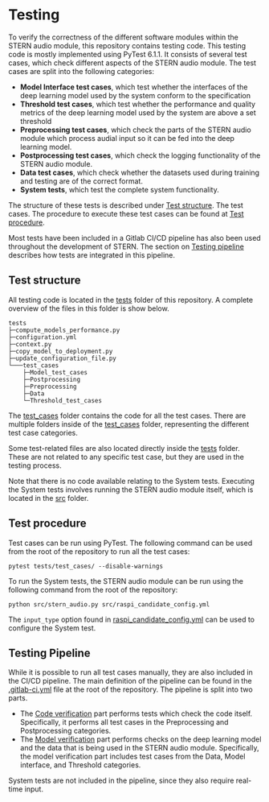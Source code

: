 # Testing
To verify the correctness of the different software modules within the STERN audio module, this repository contains testing code. This testing code is mostly implemented using PyTest 6.1.1. It consists of several test cases, which check different aspects of the STERN audio module. The test cases are split into the following categories:

- **Model Interface test cases**, which test whether the interfaces of the deep learning model used by the system conform to the specification
- **Threshold test cases**, which test whether the performance and quality metrics of the deep learning model used by the system are above a set threshold
- **Preprocessing test cases**, which check the parts of the STERN audio module which process audial input so it can be fed into the deep learning model.
- **Postprocessing test cases**, which check the logging functionality of the STERN audio module.
- **Data test cases**, which check whether the datasets used during training and testing are of the correct format.
- **System tests**, which test the complete system functionality.

The structure of these tests is described under [Test structure](#test-structure). The test cases. The procedure to execute these test cases can be found at [Test procedure](#test-procedure). 

Most tests have been included in a Gitlab CI/CD pipeline has also been used throughout the development of STERN. The section on [Testing pipeline](#testing-pipeline) describes how tests are integrated in this pipeline. 

## Test structure

All testing code is located in the [tests](/tests/) folder of this repository. A complete overview of the files in this folder is show below.

```
tests
├─compute_models_performance.py
├─configuration.yml
├─context.py
├─copy_model_to_deployment.py
├─update_configuration_file.py
└───test_cases
    ├─Model_test_cases
    ├─Postprocessing
    ├─Preprocessing
    ├─Data
    └─Threshold_test_cases
```

The [test_cases](/tests/test_cases/) folder contains the code for all the test cases. There are multiple folders inside of the [test_cases](/tests/test_cases/) folder, representing the different test case categories.

Some test-related files are also located directly inside the [tests](/tests/)  folder. These are not related to any specific test case, but they are used in the testing process. 

Note that there is no code available relating to the System tests. Executing the System tests involves running the STERN audio module itself, which is located in the [src](/src/) folder.

## Test procedure

Test cases can be run using PyTest. The following command can be used from the root of the repository to run all the test cases:

```
pytest tests/test_cases/ --disable-warnings
```

To run the System tests, the STERN audio module can be run using the following command from the root of the repository:
```
python src/stern_audio.py src/raspi_candidate_config.yml
```
The `input_type` option found in [raspi_candidate_config.yml](/src/raspi_candidate_config.yml) can be used to configure the System test.
## Testing Pipeline

While it is possible to run all test cases manually, they are also included in the CI/CD pipeline. The main definition of the pipeline can be found in the [.gitlab-ci.yml](/.gitlab-ci.yml) file at the root of the repository. The pipeline is split into two parts. 
- The [Code verification](/Code_verification/.gitlab-ci.yml) part performs tests which check the code itself. Specifically, it performs all test cases in the Preprocessing and Postprocessing categories. 
- The [Model verification](/Model_verification/.gitlab-ci.yml) part performs checks on the deep learning model and the data that is being used in the STERN audio module. Specifically, the model verification part includes test cases from the Data, Model interface, and Threshold categories.

System tests are not included in the pipeline, since they also require real-time input.